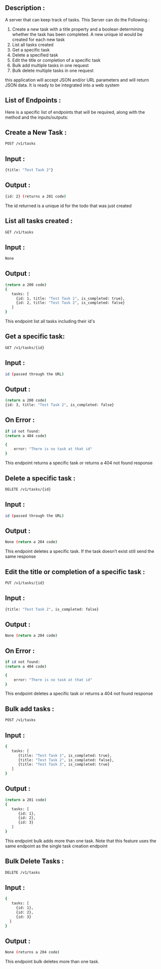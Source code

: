 ## Description : 

A server that can keep track of tasks. This Server can do the Following : 
1. Create a new task with a title property and a boolean determining whether the task has been completed. A new unique id would be created for each new task
2. List all tasks created
3. Get a specific task
4. Delete a specified task
5. Edit the title or completion of a specific task
6. Bulk add multiple tasks in one request
7. Bulk delete multiple tasks in one request

this application will accept JSON and/or URL parameters and will return JSON data. It is ready to be integrated into a web system

## List of Endpoints :
Here is a specific list of endpoints that will be required, along with the method and the inputs/outputs:

## Create a New Task  : 
```sh
POST /v1/tasks
```
## Input :
```sh
{title: "Test Task 2"}
```
## Output :
```sh
{id: 2} (returns a 201 code)
```
The id returned is a unique id for the todo that was just created

## List all tasks created : 
```sh
GET /v1/tasks
```
## Input :
```sh
None
```
## Output :
```sh
(return a 200 code)
{
   tasks: [
     {id: 1, title: "Test Task 1", is_completed: true},
     {id: 2, title: "Test Task 2", is_completed: false}
   ]
}
```
This endpoint list all tasks including their id's

## Get a specific task:
```sh
GET /v1/tasks/{id}
```
## Input :
```sh
id (passed through the URL)
```
## Output :
```sh
(return a 200 code)
{id: 3, title: "Test Task 2", is_completed: false}
```
## On Error :
```sh
if id not found:
(return a 404 code)

{
    error: "There is no task at that id"
}
```
This endpoint returns a specific task or returns a 404 not found response

## Delete a specific task : 
```sh
DELETE /v1/tasks/{id}
```
## Input :
```sh
id (passed through the URL)
```
## Output :
```sh
None (return a 204 code)
```
 This endpoint deletes a specific task. If the task doesn’t exist still send the same response

## Edit the title or completion of a specific task : 
```sh
PUT /v1/tasks/{id}
```
## Input :
```sh
{title: "Test Task 2", is_completed: false}
```
## Output :
```sh
None (return a 204 code)
```
## On Error :
```sh
if id not found:
(return a 404 code)

{
    error: "There is no task at that id"
}
```
This endpoint deletes a specific task or returns a 404 not found response

## Bulk add tasks : 
```sh
POST /v1/tasks
```
## Input :
```sh
{
   tasks: [
      {title: "Test Task 1", is_completed: true},
      {title: "Test Task 2", is_completed: false},
      {title: "Test Task 3", is_completed: true}
   ]
}
```
## Output :
```sh
(return a 201 code)
{
   tasks: [
      {id: 1},
      {id: 2},
      {id: 3}
   ]
}
```
This endpoint bulk adds more than one task. Note that this feature uses the same endpoint as the single task creation endpoint

## Bulk Delete Tasks :
```sh
DELETE /v1/tasks
```
## Input :
```sh
{
   tasks: [
     {id: 1},
     {id: 2},
     {id: 3}
  ]
}
```
## Output :
```sh
None (returns a 204 code)
```
This endpoint bulk deletes more than one task.

